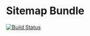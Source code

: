 # Sitemap Bundle

[![Build Status](https://travis-ci.org/mkebza/SitemapBundle.svg?branch=master)](https://travis-ci.org/mkebza/SitemapBundle)